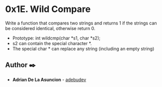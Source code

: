 # 0x1E. Wild Compare

Write a function that compares two strings and returns 1 if the strings can be considered identical, otherwise return 0.

- Prototype: int wildcmp(char *s1, char *s2);
- s2 can contain the special character *.
- The special char * can replace any string (including an empty string)



## Author ✒️

* **Adrian De La Asuncion** - [adebudev](https://github.com/adebudev)